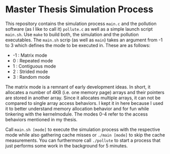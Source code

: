 # Master Thesis Simulation Process

This repository contains the simulation process `main.c` and the pollution software (as I like to call it) `pollute.c` as well as a simple launch script `main.sh`.
Use `make` to build both, the simulation and the pollution executables.
The `main.sh` scrip (as well as `main`) takes an argument from -1 to 3 which defines the mode to be executed in. These are as follows:

- -1 : Matrix mode
- 0 : Repeated mode
- 1 : Contiguous mode
- 2 : Strided mode
- 3 : Random mode

The matrix mode is a remnant of early development ideas. In short, it allocates a number of 4KB (i.e. one memory page) arrays and their pointers are stored in another array.
Since it allocates multiple arrays, it can not be compared to single array access behaviors.
I kept it in here because I used it to better understand memory allocation behavior and for fun while tinkering with the kernelmodule.
The modes 0-4 refer to the access behaviors mentioned in my thesis.

Call `main.sh [mode]` to execute the simulation process with the respective mode while also gathering cache misses or `./main [mode]` to skip the cache measurements.
You can furthermore call `./pollute` to start a process that just performs some work in the background for 5 minutes.
